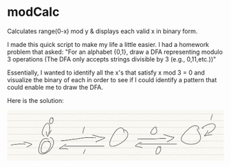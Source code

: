 # modCalc
Calculates range(0-x) mod y &amp; displays each valid x in binary form.

I made this quick script to make my life a little easier. I had a homework problem that asked:
"For an alphabet {0,1}, draw a DFA representing modulo 3 operations (The DFA only accepts strings divisible by 3 (e.g., 0,11,etc.))"

Essentially, I wanted to identify all the x's that satisfy x mod 3 = 0 and visualize the binary of each in order to see 
if I could identify a pattern that could enable me to draw the DFA.


Here is the solution:

<img src='IMG_0505.jpg' title='Solution'/>
